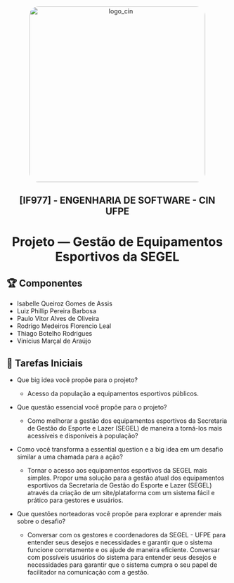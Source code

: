 <div align="center">
  <img src="https://portal.cin.ufpe.br/wp-content/uploads/2020/07/Horizontal-Vermelho-Logotipo-CIn-UFPE.png" alt="logo_cin" width="400" height="auto" style="border-radius:20px;" />
  <h2>
    [IF977] - ENGENHARIA DE SOFTWARE - CIN UFPE
  </h2>
  <h1>
    Projeto — Gestão de Equipamentos Esportivos da SEGEL
  </h1> 
</div>

## :trophy: Componentes
- Isabelle Queiroz Gomes de Assis
- Luiz Phillip Pereira Barbosa
- Paulo Vitor Alves de Oliveira
- Rodrigo Medeiros Florencio Leal
- Thiago Botelho Rodrigues
- Vinícius Marçal de Araújo

## :pencil: Tarefas Iniciais
- Que big idea você propõe para o projeto?
  - Acesso da população a equipamentos esportivos públicos.

- Que questão essencial você propõe para o projeto?
  - Como melhorar a gestão dos equipamentos esportivos da Secretaria de Gestão do Esporte e Lazer (SEGEL) de maneira a torná-los mais acessíveis e disponíveis à população?
  
- Como você transforma a essential question e a big idea em um desafio similar a uma chamada para a ação?
  - Tornar o acesso aos equipamentos esportivos da SEGEL mais simples. Propor uma solução para a gestão atual dos equipamentos esportivos da Secretaria de Gestão do Esporte e Lazer (SEGEL) através da criação de um site/plataforma com um sistema fácil e prático para gestores e usuários.
  
- Que questões norteadoras você propõe para explorar e aprender mais sobre o desafio?
  - Conversar com os gestores e coordenadores da SEGEL - UFPE para entender seus desejos e necessidades e garantir que o sistema funcione corretamente e os ajude de maneira eficiente. Conversar com possíveis usuários do sistema para entender seus desejos e necessidades para garantir que o sistema cumpra o seu papel de facilitador na comunicação com a gestão. 


